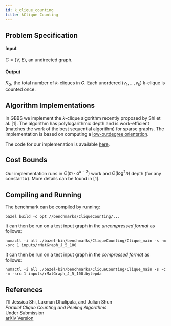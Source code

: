 ```yaml
---
id: k_clique_counting
title: kClique Counting
---
```


## Problem Specification
#### Input
$G=(V, E)$, an undirected graph.

#### Output
$K_{G}$, the total number of $k$-cliques in $G$. Each unordered $(v_1, \ldots, v_k)$ $k$-clique is counted once.

## Algorithm Implementations
In GBBS we implement the $k$-clique algorithm recently proposed by Shi
et al. [1]. The algorithm has polylogarithmic depth and is
work-efficient (matches the work of the best sequential algorithm) for
sparse graphs. The implementation is based on computing a
[low-outdegree orientation](low_outdegree_orientation).

The code for our implemenation is available
[here](https://github.com/ldhulipala/gbbs/tree/master/benchmarks/CliqueCounting/).

## Cost Bounds

Our implementation runs in $O(m\cdot \alpha^{k-2})$ work and $O(\log^2
n)$ depth (for any constant $k$).
More details can be found in [1].


## Compiling and Running

The benchmark can be compiled by running:
```
bazel build -c opt //benchmarks/CliqueCounting/...
```

It can then be run on a test input graph in the *uncompressed format* as follows:
```
numactl -i all ./bazel-bin/benchmarks/CliqueCounting/Clique_main -s -m -src 1 inputs/rMatGraph_J_5_100
```

It can then be run on a test input graph in the *compressed format* as follows:
```
numactl -i all ./bazel-bin/benchmarks/CliqueCounting/Clique_main -s -c -m -src 1 inputs/rMatGraph_J_5_100.bytepda
```

## References

[1] Jessica Shi, Laxman Dhulipala, and Julian Shun<br/>
*Parallel Clique Counting and Peeling Algorithms*<br/>
Under Submission<br/>
[arXiv Version](https://arxiv.org/abs/2002.10047)
